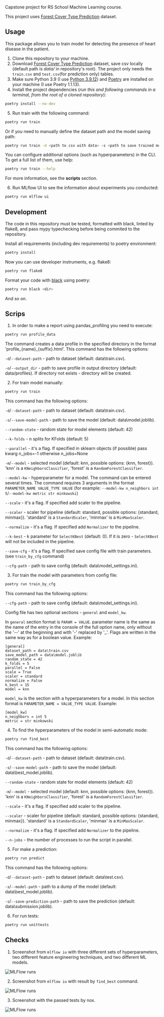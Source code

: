 
Capstone project for RS School Machine Learning course.

This project uses [Forest Cover Type Prediction](https://www.kaggle.com/competitions/forest-cover-type-prediction) dataset.

## Usage
This package allows you to train model for detecting the presence of heart disease in the patient.
1. Clone this repository to your machine.
2. Download [Forest Cover Type Prediction](https://www.kaggle.com/competitions/forest-cover-type-prediction) 
dataset, save csv locally (default path is *data/* in repository's root). 
The project only needs the `train.csv` and `test.csv`(for prediction only) tables.
3. Make sure Python 3.9 (I use [Python 3.9.12](https://www.python.org/downloads/release/python-3912/)) 
and [Poetry](https://python-poetry.org/docs/) are installed on your machine (I use Poetry 1.1.13).
4. Install the project dependencies (*run this and following commands in a terminal, 
from the root of a cloned repository*):
```sh
poetry install --no-dev
```
5. Run train with the following command:
```sh
poetry run train
```
Or if you need to manually define the dataset path and the model saving path:
```sh
poetry run train -d <path to csv with data> -s <path to save trained model>
```
You can configure additional options (such as hyperparameters) in the CLI. 
To get a full list of them, use help:
```sh
poetry run train --help
```
For more information, see the **scripts** section.

6. Run MLflow UI to see the information about experiments you conducted:
```sh
poetry run mlflow ui
```

## Development

The code in this repository must be tested, formatted with black, 
linted by flake8, and pass mypy typechecking before being commited to the repository.

Install all requirements (including dev requirements) to poetry environment:
```sh
poetry install
```
Now you can use developer instruments, e.g. flake8:
```sh
poetry run flake8
```
Format your code with [black](https://github.com/psf/black) using poetry:
```sh
poetry run black <dir>
```
And so on.

## Scrips

1. In order to make a report using pandas_profiling you need to execute:
```sh
poetry run profile_data
```
The command creates a data profile in the specified directory in the format 
'profile_{name}_{suffix}.html'. This command has the following options:

`-d`/`--dataset-path` - path to dataset (default: data\train.csv).

`-o`/`--output_dir` - path to save profile in output directory (default: data/profiles).
If directory not exists - directory will be created.

2. For train model manually:
```sh
poetry run train
```
This command has the following options:

`-d`/`--dataset-path` - path to dataset (default: data\train.csv).

`-s`/`--save-model-path` - path to save the model (default: data\model.joblib).

`--random-state` - random state for model elements (default: 42)

`--k-folds` - n splits for KFolds (default: 5)

`--parallel` - it's a flag. If specified in sklearn objects 
(if possible) pass kwarg n_jobs=-1 otherwise n_jobs=None

`-m`/`--model` - selected model (default: knn, possible options: {knn, forest}).
'knn' is a `KNeighborsClassifier`, 'forest' is a `RandomForestClassifier`.

`--model-kw` - hyperparameter for a model. The command can be entered several times.
The command requires 3 arguments in the format `PARAMETER_NAME VALUE_TYPE VALUE` 
(for example: `--model-kw n_neighbors int 5`/`--model-kw metric str minkowski`)

`--scale` - it's a flag. If specified add scaler to the pipeline.

`--scaler` - scaler for pipeline (default: standard, possible options: {standard, minmax}).
'standard' is a `StandardScaler`, 'minmax' is a `MinMaxScaler`.

`--normalize` - it's a flag. If specified add `Normalizer` to the pipeline.

`--k-best` - k parameter for `SelectKBest` (default: 0). If it is zero - 
`SelectKBest` will not be included in the pipeline.

`--save-cfg` - it's a flag. If specified save config file with train parameters.
(see `train_by_cfg` command)

`--cfg-path` - path to save config (default: data\model_settings.ini).

3. For train the model with parameters from config file:
```sh
poetry run train_by_cfg
```
This command has the following options:

`--cfg-path` - path to save config (default: data\model_settings.ini).

Config file has two optional sections - `general` and `model_kw`.

In `general` section format is `PARAM = VALUE`. parameter name is 
the same as the name of the entry in the console of the full option name, 
only without the '--' at the beginning and with '-' replaced by '_'. 
Flags are written in the same way as for a boolean value. Example:
```
[general]
dataset_path = data\train.csv
save_model_path = data\model.joblib
random_state = 42
k_folds = 5
parallel = False
scale = True
scaler = standard
normalize = False
k_best = 15
model = knn
```
`model_kw` is the section with a hyperparameters for a model. In this 
section format is `PARAMETER_NAME = VALUE_TYPE VALUE`. Example:
```
[model_kw]
n_neighbors = int 5
metric = str minkowski
```
4. To find the hyperparameters of the model in semi-automatic mode:
```sh
poetry run find_best
```
This command has the following options:

`-d`/`--dataset-path` - path to dataset (default: data\train.csv).

`-s`/`--save-model-path` - path to save the model (default: data\best_model.joblib).

`--random-state` - random state for model elements (default: 42)

`-m`/`--model` - selected model (default: knn, possible options: {knn, forest}).
'knn' is a `KNeighborsClassifier`, 'forest' is a `RandomForestClassifier`.

`--scale` - it's a flag. If specified add scaler to the pipeline.

`--scaler` - scaler for pipeline (default: standard, possible options: {standard, minmax}).
'standard' is a `StandardScaler`, 'minmax' is a `MinMaxScaler`.

`--normalize` - it's a flag. If specified add `Normalizer` to the pipeline.

`--n-jobs` - the number of processes to run the script in parallel.

5. For make a prediction:
```sh
poetry run predict
```
This command has the following options:

`-d`/`--dataset-path` - path to dataset (default: data\test.csv).

`-s`/`--model-path` - path to a dump of the model (default: data\best_model.joblib).

`-s`/`--save-prediction-path` - path to save the prediction (default: data\submission.joblib).

6. For run tests:
```sh
poetry run unittests
```

## Checks
1. Screenshot from `mlflow iu` with three different sets of hyperparameters, 
two different feature engineering techniques, and two different ML models.

![MLFlow runs](materials/mlflow_runs.png)

2. Screenshot from `mlflow iu` with result by `find_best` command.

![MLFlow runs](materials/mlflow_runs_find_best.png)

3. Screenshot with the passed tests by nox.

![MLFlow runs](materials/nox_checks.png)